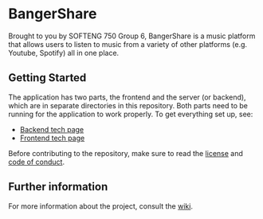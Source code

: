# BangerShare

Brought to you by SOFTENG 750 Group 6, BangerShare is a music platform that allows users to listen to music from a variety of other platforms (e.g. Youtube, Spotify) all in one place.

## Getting Started

The application has two parts, the frontend and the server (or backend), which are in separate directories in this repository. Both parts need to be running for the application to work properly. To get everything set up, see:

- [Backend tech page](https://github.com/BennyChun/Group-6-Gray-Goat/wiki/Backend/)
- [Frontend tech page](https://github.com/BennyChun/Group-6-Gray-Goat/wiki/Frontend)

Before contributing to the repository, make sure to read the [license](https://github.com/BennyChun/Group-6-Gray-Goat/blob/master/LICENSE) and [code of conduct](https://github.com/BennyChun/Group-6-Gray-Goat/wiki/Code-of-Conduct).

## Further information

For more information about the project, consult the [wiki](https://github.com/BennyChun/Group-6-Gray-Goat/wiki).
